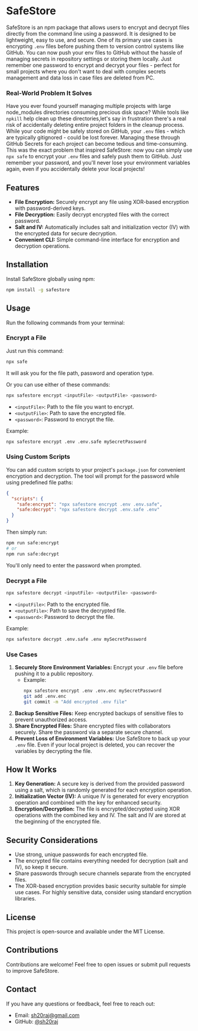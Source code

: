 # SafeStore

SafeStore is an npm package that allows users to encrypt and decrypt files directly from the command line using a password. It is designed to be lightweight, easy to use, and secure. One of its primary use cases is encrypting `.env` files before pushing them to version control systems like GitHub. You can now push your env files to GitHub without the hassle of managing secrets in repository settings or storing them locally. Just remember one password to encrypt and decrypt your files - perfect for small projects where you don't want to deal with complex secrets management and data loss in case files are deleted from PC.

### Real-World Problem It Solves
Have you ever found yourself managing multiple projects with large node_modules directories consuming precious disk space? While tools like `npkill` help clean up these directories,let's say in frustration there's a real risk of accidentally deleting entire project folders in the cleanup process. While your code might be safely stored on GitHub, your `.env` files - which are typically gitignored - could be lost forever. Managing these through GitHub Secrets for each project can become tedious and time-consuming. This was the exact problem that inspired SafeStore: now you can simply use `npx safe` to encrypt your `.env` files and safely push them to GitHub. Just remember your password, and you'll never lose your environment variables again, even if you accidentally delete your local projects!

## Features
- **File Encryption:** Securely encrypt any file using XOR-based encryption with password-derived keys.
- **File Decryption:** Easily decrypt encrypted files with the correct password.
- **Salt and IV:** Automatically includes salt and initialization vector (IV) with the encrypted data for secure decryption.
- **Convenient CLI:** Simple command-line interface for encryption and decryption operations.

## Installation
Install SafeStore globally using npm:

```bash
npm install -g safestore
```

## Usage
Run the following commands from your terminal:

### Encrypt a File

Just run this command:
```bash
npx safe
```
It will ask you for the file path, password and operation type.

Or you can use either of these commands:

```bash
npx safestore encrypt <inputFile> <outputFile> <password>
```
- `<inputFile>`: Path to the file you want to encrypt.
- `<outputFile>`: Path to save the encrypted file.
- `<password>`: Password to encrypt the file.

Example:
```bash
npx safestore encrypt .env .env.safe mySecretPassword
```

### Using Custom Scripts
You can add custom scripts to your project's `package.json` for convenient encryption and decryption. The tool will prompt for the password while using predefined file paths:

```json
{
  "scripts": {
    "safe:encrypt": "npx safestore encrypt .env .env.safe",
    "safe:decrypt": "npx safestore decrypt .env.safe .env"
  }
}
```

Then simply run:
```bash
npm run safe:encrypt
# or
npm run safe:decrypt
```
You'll only need to enter the password when prompted.

### Decrypt a File
```bash
npx safestore decrypt <inputFile> <outputFile> <password>
```
- `<inputFile>`: Path to the encrypted file.
- `<outputFile>`: Path to save the decrypted file.
- `<password>`: Password to decrypt the file.

Example:
```bash
npx safestore decrypt .env.safe .env mySecretPassword
```

### Use Cases
1. **Securely Store Environment Variables:** Encrypt your `.env` file before pushing it to a public repository.
   - Example:
     ```bash
     npx safestore encrypt .env .env.enc mySecretPassword
     git add .env.enc
     git commit -m "Add encrypted .env file"
     ```
2. **Backup Sensitive Files:** Keep encrypted backups of sensitive files to prevent unauthorized access.
3. **Share Encrypted Files:** Share encrypted files with collaborators securely. Share the password via a separate secure channel.
4. **Prevent Loss of Environment Variables:** Use SafeStore to back up your `.env` file. Even if your local project is deleted, you can recover the variables by decrypting the file.

## How It Works
1. **Key Generation:** A secure key is derived from the provided password using a salt, which is randomly generated for each encryption operation.
2. **Initialization Vector (IV):** A unique IV is generated for every encryption operation and combined with the key for enhanced security.
3. **Encryption/Decryption:** The file is encrypted/decrypted using XOR operations with the combined key and IV. The salt and IV are stored at the beginning of the encrypted file.

## Security Considerations
- Use strong, unique passwords for each encrypted file.
- The encrypted file contains everything needed for decryption (salt and IV), so keep it secure.
- Share passwords through secure channels separate from the encrypted files.
- The XOR-based encryption provides basic security suitable for simple use cases. For highly sensitive data, consider using standard encryption libraries.

## License
This project is open-source and available under the MIT License.

## Contributions
Contributions are welcome! Feel free to open issues or submit pull requests to improve SafeStore.

## Contact
If you have any questions or feedback, feel free to reach out:
- Email: sh20raj@gmail.com
- GitHub: [@sh20raj](https://github.com/sh20raj)
